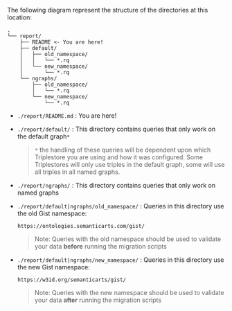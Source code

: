 The following diagram represent the structure of the directories at this location:

```
.
└── report/
    ├── README <- You are here!
    ├── default/
    │   ├── old_namespace/
    │   │   └── *.rq
    │   └── new_namespace/
    │       └── *.rq
    └── ngraphs/
        ├── old_namespace/
        │   └── *.rq
        └── new_namespace/
            └── *.rq
```

- `./report/README.md` : You are here!
- `./report/default/` : This directory contains queries that only work on the default graph`*`

  > `*` the handling of these queries will be dependent upon which Triplestore
  > you are using and how it was configured. Some Triplestores will only use
  > triples in the default graph, some will use all triples in all named graphs.

- `./report/ngraphs/` : This directory contains queries that only work on named graphs
- `./report/default|ngraphs/old_namespace/` : Queries in this directory use the old Gist namespace:

  ```
  https://ontologies.semanticarts.com/gist/
  ```

  > Note: Queries with the old namespace should be used to validate your data **before** running the migration scripts

- `./report/default|ngraphs/new_namespace/` : Queries in this directory use the new Gist namespace:

  ```
  https://w3id.org/semanticarts/gist/
  ```

  > Note: Queries with the new namespace should be used to validate your data **after** running the migration scripts
